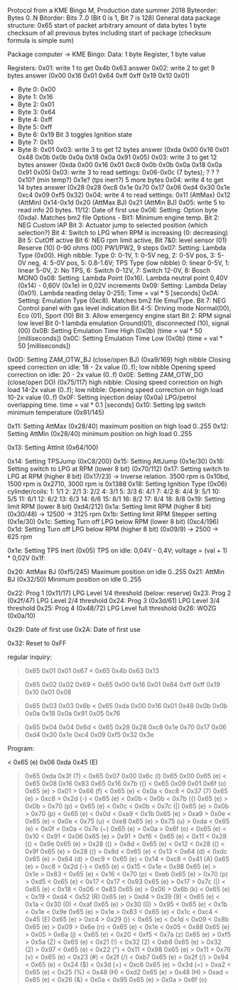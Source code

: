 Protocol from a KME Bingo M, Production date summer 2018
Byteorder: Bytes 0..N
Bitorder: Bits 7..0 (Bit 0 is 1, Bit 7 is 128)
General data package structure:
0x65 start of packet
arbitrary amount of data bytes
1 byte checksum of all previous bytes including start of package (checksum formula is simple sum)

Package computer -> KME Bingo:
Data: 1 byte Register, 1 byte value 

Registers:
0x01: write 1 to get 0x4b 0x63 answer
0x02: write 2 to get 9 bytes answer (0x00 0x16 0x01 0x64 0xff 0xff 0x19 0x10 0x01)
  * Byte 0: 0x00
  * Byte 1: 0x16
  * Byte 2: 0x01
  * Byte 3: 0x64
  * Byte 4: 0xff
  * Byte 5: 0xff
  * Byte 6: 0x19 Bit 3 toggles Ignition state
  * Byte 7: 0x10
  * Byte 8: 0x01
0x03: write 3 to get 12 bytes answer (0xda 0x00 0x16 0x01 0x48 0x0b 0x0b 0x0a 0x18 0x0a 0x91 0x05)
0x03: write 3 to get 12 bytes answer (0xda 0x00 0x16 0x01 0xc8 0x0b 0x0b 0x0a 0x18 0x0a 0x91 0x05)
0x03: write 3 to read settings: 0x06-0x0c (7 bytes); ? ? ? 0x10? (min temp?) 0x1e? (tps inert?) 5 more bytes
0x04: write 4 to get 14 bytes answer (0x28 0x28 0xc8 0x1e 0x70 0x17 0x06 0xd4 0x30 0x1e 0xc4 0x09 0xf5 0x32)
0x04: write 4 to read settings: 0x11 (AttMax) 0x12 (AttMin) 0x14-0x1d 0x20 (AttMax BJ) 0x21 (AttMin BJ)
0x05: write 5 to read info 20 bytes. 11/12: Date of first use
0x06: Setting: Option byte (0xda). Matches bm2 file Options - Bit1: Minimum engine temp. Bit 2: NEG Custom IAP Bit 3: Actuator jump to selected position (which selection?) Bit 4: Switch to LPG when RPM is increasing (0: decreasing) Bit 5: CutOff active Bit 6: NEG rpm limit active, Bit 7&0: level sensor (01) Reserve (10) 0-90 ohms (00) PW1/PW2, 9 steps
0x07: Setting: Lambda Type (0x00). High nibble: Type 0: 0-1V, 1: 0-5V neg, 2: 0-5V pos, 3: 5-0V neg, 4: 5-0V pos, 5: 0.8-1.6V; TPS Type (low nibble) 0: linear 0-5V, 1: linear 5-0V, 2: No TPS, 6: Switch 0-12V, 7: Switch 12-0V, 8: Bosch MONO
0x08: Setting: Lambda Point (0x16). Lambda neutral point 0,40V (0x14) - 0,60V (0x1e) in 0,02V increments
0x09: Setting: Lambda Delay (0x01). Lambda reading delay 0-255; Time = val * 5 [seconds]
0x0A: Setting: Emulation Type (0xc8). Matches bm2 file EmulType. Bit 7: NEG Control panel with gas level indication Bit 4-5: Driving mode Normal(00), Eco (01), Sport (10)  Bit 3: Allow emergency engine start Bit 2: RPM signal low level Bit 0-1 lambda emulation Ground(01), disconnected (10), signal (00)
0x0B: Setting Emulation Time High (0x0b) (time = val * 50 [milliseconds])
0x0C: Setting Emulation Time Low (0x0b) (time = val * 50 [milliseconds])

0x0D: Setting ZAM_OTW_BJ (close/open BJ) (0xa9/169) high nibble Closing speed correction on idle: 18 - 2x value (0..f); low nibble Opening speed correction on idle: 20 - 2x value (0..f)
0x0E: Setting ZAM_OTW_DO (close/open DO) (0x75/117) high nibble: Closing speed correction on high load 14-2x value (0..f); low nibble: Opening speed correction on high load  10-2x value (0..f)
0x0F: Setting injection delay (0x0a) LPG/petrol overlapping time. time = val * 0.1 [seconds]
0x10: Setting lpg switch minimum temperature (0x91/145)

0x11: Setting AttMax (0x28/40) maximum position on high load 0..255
0x12: Setting AttMin (0x28/40) minimum position on high load 0..255

0x13: Setting AttInit (0x64/100)

0x14: Setting TPSJump (0xC8/200)
0x15: Setting AttJump (0x1e/30)
0x16: Setting switch to LPG at RPM (lower 8 bit) (0x70/112)
0x17: Setting switch to LPG at RPM (higher 8 bit) (0x17/23) -> Inverse relation. 3500 rpm is 0x10bd, 1500 rpm is 0x2710, 3000 rpm is 0x1388
0x18: Setting Ignition Type (0x06) cylinder/coils: 1: 1/1 2: 2/1 3: 2/2 4: 3/1 5: 3/3 6: 4/1 7: 4/2 8: 4/4 9: 5/1 10: 5/5 11: 6/1 12: 6/2 13: 6/3 14: 6/6 15: 8/1 16: 8/2 17: 8/4 18: 8/8
0x19: Setting limit RPM (lower 8 bit) 0xd4/212)
0x1a: Setting limit RPM (higher 8 bit) (0x30/48) -> 12500 -> 3125 rpm
0x1b: Setting limit RPM Stepper setting (0x1e/30)
0x1c: Setting Turn off LPG below RPM (lower 8 bit) (0xc4/196)
0x1d: Setting Turn off LPG below RPM (higher 8 bit) (0x09/9) -> 2500 -> 625 rpm

0x1e: Setting TPS Inert (0x05) TPS on idle: 0,04V - 0,4V; voltage = (val + 1) * 0,02V
0x1f: 

0x20: AttMax BJ (0xf5/245) Maximum position on idle 0..255
0x21: AttMin BJ (0x32/50) Minimum position on idle 0..255

0x22: Prog 1 (0x11/17) LPG Level 1/4 threshold (below: reserve)
0x23: Prog 2 (0x2f/47) LPG Level 2/4 threshold
0x24: Prog 3 (0x3d/61) LPG Level 3/4 threshold
0x25: Prog 4 (0x48/72) LPG Level full threshold
0x26: WOZG (0x0a/10)

0x29: Date of first use
0x2A: Date of first use

0x32: Reset to 0xFF

regular inquiry:
> 0x65 0x01 0x01 0x67
<	0x65 0x4b 0x63 0x13

> 0x65 0x02 0x02 0x69
< 0x65 0x00 0x16 0x01 0x64 0xff 0xff 0x19 0x10 0x01 0x08

> 0x65 0x03 0x03 0x6b
<	0x65 0xda 0x00 0x16 0x01 0x48 0x0b 0x0b 0x0a 0x18 0x0a 0x91 0x05 0x76

> 0x65 0x04 0x04 0x6d
< 0x65 0x28 0x28 0xc8 0x1e 0x70 0x17 0x06 0xd4 0x30 0x1e 0xc4 0x09 0xf5 0x32 0x3e

Program:

< 0x65 (e) 0x06 0xda 0x45 (E)
> 	0x65 0xda 0x3f (?)
< 0x65 0x07 0x00 0x6c (l)
> 	0x65 0x00 0x65 (e)
< 0x65 0x08 0x16 0x83
> 	0x65 0x16 0x7b ({)
< 0x65 0x09 0x01 0x6f (o)
> 	0x65 (e) > 	0x01 > 	0x66 (f)
< 0x65 (e) < 0x0a < 0xc8 < 0x37 (7)
> 	0x65 (e) > 	0xc8 > 	0x2d (-)
< 0x65 (e) < 0x0b < 0x0b < 0x7b ({)
> 	0x65 (e) > 	0x0b > 	0x70 (p)
< 0x65 (e) < 0x0c < 0x0b < 0x7c (|)
> 	0x65 (e) > 	0x0b > 	0x70 (p)
< 0x65 (e) < 0x0d < 0xa9 < 0x1b
> 	0x65 (e) > 	0xa9 > 	0x0e
< 0x65 (e) < 0x0e < 0x75 (u) < 0xe8
> 	0x65 (e) > 	0x75 (u) > 	0xda
< 0x65 (e) < 0x0f < 0x0a < 0x7e (~)
> 	0x65 (e) > 	0x0a > 	0x6f (o)
< 0x65 (e) < 0x10 < 0x91 < 0x06
> 	0x65 (e) > 	0x91 > 	0xf6
< 0x65 (e) < 0x11 < 0x28 (() < 0x9e
> 	0x65 (e) > 	0x28 (() > 	0x8d
< 0x65 (e) < 0x12 < 0x28 (() < 0x9f
> 	0x65 (e) > 	0x28 (() > 	0x8d
< 0x65 (e) < 0x13 < 0x64 (d) < 0xdc
> 	0x65 (e) > 	0x64 (d) > 	0xc9
< 0x65 (e) < 0x14 < 0xc8 < 0x41 (A)
> 	0x65 (e) > 	0xc8 > 	0x2d (-)
< 0x65 (e) < 0x15 < 0x1e < 0x98
> 	0x65 (e) > 	0x1e > 	0x83
< 0x65 (e) < 0x16 < 0x70 (p) < 0xeb
> 	0x65 (e) > 	0x70 (p) > 	0xd5
< 0x65 (e) < 0x17 < 0x17 < 0x93
> 	0x65 (e) > 	0x17 > 	0x7c (|)
< 0x65 (e) < 0x18 < 0x06 < 0x83
> 	0x65 (e) > 	0x06 > 	0x6b (k)
< 0x65 (e) < 0x19 < 0xd4 < 0x52 (R)
> 	0x65 (e) > 	0xd4 > 	0x39 (9)
< 0x65 (e) < 0x1a < 0x30 (0) < 0xaf
> 	0x65 (e) > 	0x30 (0) > 	0x95
< 0x65 (e) < 0x1b < 0x1e < 0x9e
> 	0x65 (e) > 	0x1e > 	0x83
< 0x65 (e) < 0x1c < 0xc4 < 0x45 (E)
> 	0x65 (e) > 	0xc4 > 	0x29 ())
< 0x65 (e) < 0x1d < 0x09 < 0x8b
> 	0x65 (e) > 	0x09 > 	0x6e (n)
< 0x65 (e) < 0x1e < 0x05 < 0x88
> 	0x65 (e) > 	0x05 > 	0x6a (j)
< 0x65 (e) < 0x20 < 0xf5 < 0x7a (z)
> 	0x65 (e) > 	0xf5 > 	0x5a (Z)
< 0x65 (e) < 0x21 (!) < 0x32 (2) < 0xb8
> 	0x65 (e) > 	0x32 (2) > 	0x97
< 0x65 (e) < 0x22 (") < 0x11 < 0x98
> 	0x65 (e) > 	0x11 > 	0x76 (v)
< 0x65 (e) < 0x23 (#) < 0x2f (/) < 0xb7
> 	0x65 (e) > 	0x2f (/) > 	0x94
< 0x65 (e) < 0x24 ($) < 0x3d (=) < 0xc6
> 	0x65 (e) > 	0x3d (=) > 	0xa2
< 0x65 (e) < 0x25 (%) < 0x48 (H) < 0xd2
> 	0x65 (e) > 	0x48 (H) > 	0xad
< 0x65 (e) < 0x26 (&) < 0x0a < 0x95
> 	0x65 (e) > 	0x0a > 	0x6f (o)
